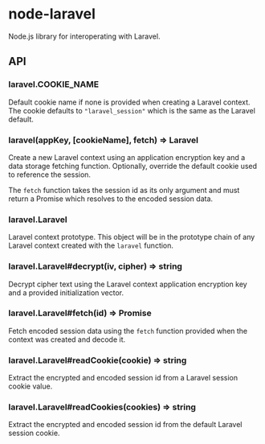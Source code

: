 node-laravel
============
Node.js library for interoperating with Laravel.

API
---

### laravel.COOKIE_NAME
Default cookie name if none is provided when creating a Laravel context.  The
cookie defaults to `"laravel_session"` which is the same as the Laravel default.

### laravel(appKey, [cookieName], fetch) => Laravel
Create a new Laravel context using an application encryption key and a data
storage fetching function.  Optionally, override the default cookie used to
reference the session.

The `fetch` function takes the session id as its only argument and must return
a Promise which resolves to the encoded session data.

### laravel.Laravel
Laravel context prototype.  This object will be in the prototype chain of any
Laravel context created with the `laravel` function.

### laravel.Laravel#decrypt(iv, cipher) => string
Decrypt cipher text using the Laravel context application encryption key and a
provided initialization vector.

### laravel.Laravel#fetch(id) => Promise
Fetch encoded session data using the `fetch` function provided when the context
was created and decode it.

### laravel.Laravel#readCookie(cookie) => string
Extract the encrypted and encoded session id from a Laravel session cookie
value.

### laravel.Laravel#readCookies(cookies) => string
Extract the encrypted and encoded session id from the default Laravel session
cookie.
